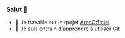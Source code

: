 ### Salut 👋

 - 🔭 Je travaille sur le rpojet <a href="https://areaofficiel.github.io/">AreaOfficiel</a>
 - 🌱 Je suis entrain d'apprendre à utiliser Git

<!--
**ia-godev/ia-godev** is a ✨ _special_ ✨ repository because its `README.md` (this file) appears on your GitHub profile.

Here are some ideas to get you started:

- 🔭 I’m currently working on ...
- 🌱 I’m currently learning ...
- 👯 I’m looking to collaborate on ...
- 🤔 I’m looking for help with ...
- 💬 Ask me about ...
- 📫 How to reach me: ...
- 😄 Pronouns: ...
- ⚡ Fun fact: ...
-->
